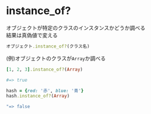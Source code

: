 # instance_of?
オブジェクトが特定のクラスのインスタンスかどうか調べる  
結果は真偽値で変える
  
```rb
オブジェクト.instance_of?(クラス名)
```
  
(例)オブジェクトのクラスが`Array`か調べる
```rb
[1, 2, 3].instance_of?(Array)

#=> true

hash = {red: '赤', blue: '青'}
hash.instance_of?(Array)

"=> false
```
